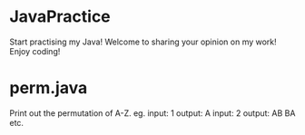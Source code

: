 # JavaPractice

Start practising my Java!
Welcome to sharing your opinion on my work!
Enjoy coding!


# perm.java
Print out the permutation of A-Z.
eg. input: 1 output: A
    input: 2 output: AB
                     BA
    etc.

